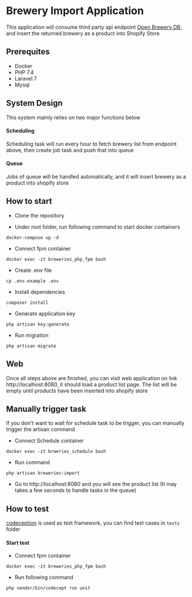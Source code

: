 # Brewery Import Application
This application will consume third party api endpoint [Open Brewery DB](https://api.openbrewerydb.org/breweries), and 
insert the returned brewery as a product into Shopify Store


## Prerequites
- Docker
- PHP 7.4
- Laravel 7
- Mysql 

## System Design
This system mainly relies on two major functions below

#### Scheduling
Scheduling task will run every hour to fetch brewery list from endpoint above, then create job task and push that into queue

#### Queue
Jobs of queue will be handled automatically, and it will insert brewery as a product into shopify store

## How to start
* Clone the repository

* Under root folder, run following command to start docker containers
```
docker-compose up -d
```
* Connect fpm container 
```$xslt
docker exec -it breweries_php_fpm bash
```
* Create .env file
```$xslt
cp .env.example .env 
```
* Install dependencies
```$xslt
composer install
```
* Generate application key
```$xslt
php artisan key:generate
```
* Run migration
```$xslt
php artisan migrate
```

## Web
Once all steps above are finished, you can visit web application on link http://localhost:8080, it should load a 
product list page. The list will be empty until products have been inserted into shopify store

## Manually trigger task
If you don't want to wait for schedule task to be trigger, you can manually trigger the artisan command
* Connect Schedule container 
```$xslt
docker exec -it brweries_schedule bash
``` 
* Run command 
```$xslt
php artisan breweries:import
```
* Go to http://localhost:8080 and you will see the product list (It may takes a few seconds to handle tasks in the queue)

## How to test
[codeception](https://codeception.com/) is used as test framework, you can find test cases in `tests` folder
#### Start test
* Connect fpm container 
```$xslt
docker exec -it breweries_php_fpm bash
```
* Run following command 
```$xslt
php vendor/bin/codecept run unit
```

